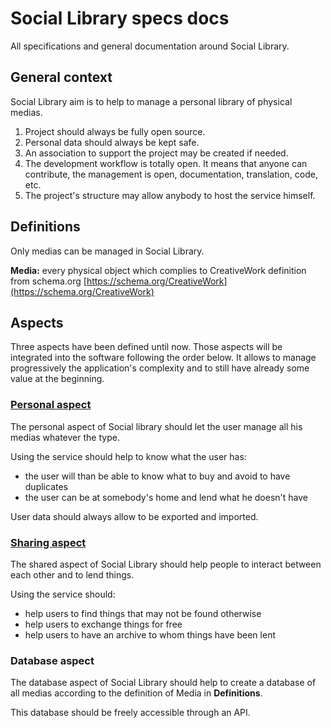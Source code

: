 # Social Library specs docs

All specifications and general documentation around Social Library.

## General context

Social Library aim is to help to manage a personal library of physical medias.

1. Project should always be fully open source.
2. Personal data should always be kept safe.
3. An association to support the project may be created if needed.
4. The development workflow is totally open. It means that anyone can contribute, the management is open, documentation, translation, code, etc.
5. The project's structure may allow anybody to host the service himself.

## Definitions

Only medias can be managed in Social Library.

**Media:** every physical object which complies to CreativeWork definition from schema.org [https://schema.org/CreativeWork](https://schema.org/CreativeWork)

## Aspects

Three aspects have been defined until now. Those aspects will be integrated into the software following the order below. It allows to manage progressively the application's complexity and to still have already some value at the beginning.

### [Personal aspect](/personal-aspect.md)

The personal aspect of Social library should let the user manage all his medias
whatever the type.

Using the service should help to know what the user has:

* the user will than be able to know what to buy and avoid to have duplicates
* the user can be at somebody's home and lend what he doesn't have

User data should always allow to be exported and imported.

### [Sharing aspect](/sharing-aspect.md)

The shared aspect of Social Library should help people to interact
between each other and to lend things.

Using the service should:

* help users to find things that may not be found otherwise
* help users to exchange things for free
* help users to have an archive to whom things have been lent

### Database aspect

The database aspect of Social Library should help to create a database of all
medias according to the definition of Media in **Definitions**.

This database should be freely accessible through an API.

